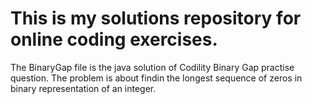 # This is my solutions repository for online coding exercises.
The BinaryGap file is the java solution of Codility Binary Gap practise question.
The problem is about findin the longest sequence of zeros in binary representation of an integer.

